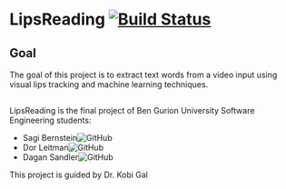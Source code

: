 LipsReading [![Build Status](https://secure.travis-ci.org/sagioto/LipsReading.png)](http://travis-ci.org/sagioto/LipsReading)
==========

## Goal

The goal of this project is to extract text words from a video input using visual lips tracking and machine learning techniques.

## 

LipsReading is the final project of Ben Gurion University Software Engineering students:
* Sagi Bernstein![GitHub](https://github.com/sagioto)
* Dor Leitman![GitHub](https://github.com/dorleitman)
* Dagan Sandler![GitHub](https://github.com/dagansandler)

This project is guided by Dr. Kobi Gal